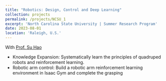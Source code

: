 ```yaml
---
title: "Robotics: Design, Control and Deep Learning"
collection: projects
permalink: /projects/NCSU_1
excerpt: 'North Carolina State University | Summer Research Program'
date: 2023-08-01
location: 'Raleigh, U.S.'
---
```

With [Prof. Su Hao](https://haosu-robotics.github.io/) 
* Knowledge Expansion: Systematically learn the principles of quadruped robots and reinforcement learning. 
* Robotic arm control: Build a robotic arm reinforcement learning environment in Isaac Gym and complete the grasping 
